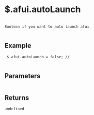 # $.afui.autoLaunch

```

Boolean if you want to auto launch afui
 
```

## Example

```
 $.afui.autoLaunch = false; //
 
```


## Parameters

```

```

## Returns

```
undefined
```

